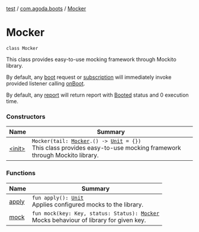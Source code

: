 [test](../../index.md) / [com.agoda.boots](../index.md) / [Mocker](./index.md)

# Mocker

`class Mocker`

This class provides easy-to-use mocking framework through Mockito library.

By default, any [boot](#) request or [subscription](#) will immediately invoke
provided listener calling [onBoot](#).

By default, any [report](#) will return report with [Booted](#) status and 0 execution time.

### Constructors

| Name | Summary |
|---|---|
| [&lt;init&gt;](-init-.md) | `Mocker(tail: `[`Mocker`](./index.md)`.() -> `[`Unit`](https://kotlinlang.org/api/latest/jvm/stdlib/kotlin/-unit/index.html)` = {})`<br>This class provides easy-to-use mocking framework through Mockito library. |

### Functions

| Name | Summary |
|---|---|
| [apply](apply.md) | `fun apply(): `[`Unit`](https://kotlinlang.org/api/latest/jvm/stdlib/kotlin/-unit/index.html)<br>Applies configured mocks to the library. |
| [mock](mock.md) | `fun mock(key: Key, status: Status): `[`Mocker`](./index.md)<br>Mocks behaviour of library for given key. |
